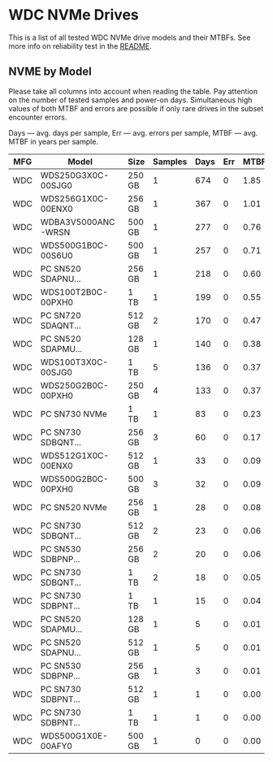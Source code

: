 WDC NVMe Drives
===============

This is a list of all tested WDC NVMe drive models and their MTBFs. See more
info on reliability test in the [README](https://github.com/bsdhw/SMART).

NVME by Model
------------

Please take all columns into account when reading the table. Pay attention on the
number of tested samples and power-on days. Simultaneous high values of both MTBF
and errors are possible if only rare drives in the subset encounter errors.

Days — avg. days per sample,
Err  — avg. errors per sample,
MTBF — avg. MTBF in years per sample.

| MFG       | Model              | Size   | Samples | Days  | Err   | MTBF   |
|-----------|--------------------|--------|---------|-------|-------|--------|
| WDC       | WDS250G3X0C-00SJG0 | 250 GB | 1       | 674   | 0     | 1.85   |
| WDC       | WDS256G1X0C-00ENX0 | 256 GB | 1       | 367   | 0     | 1.01   |
| WDC       | WDBA3V5000ANC-WRSN | 500 GB | 1       | 277   | 0     | 0.76   |
| WDC       | WDS500G1B0C-00S6U0 | 500 GB | 1       | 257   | 0     | 0.71   |
| WDC       | PC SN520 SDAPNU... | 256 GB | 1       | 218   | 0     | 0.60   |
| WDC       | WDS100T2B0C-00PXH0 | 1 TB   | 1       | 199   | 0     | 0.55   |
| WDC       | PC SN720 SDAQNT... | 512 GB | 2       | 170   | 0     | 0.47   |
| WDC       | PC SN520 SDAPMU... | 128 GB | 1       | 140   | 0     | 0.38   |
| WDC       | WDS100T3X0C-00SJG0 | 1 TB   | 5       | 136   | 0     | 0.37   |
| WDC       | WDS250G2B0C-00PXH0 | 250 GB | 4       | 133   | 0     | 0.37   |
| WDC       | PC SN730 NVMe      | 1 TB   | 1       | 83    | 0     | 0.23   |
| WDC       | PC SN730 SDBQNT... | 256 GB | 3       | 60    | 0     | 0.17   |
| WDC       | WDS512G1X0C-00ENX0 | 512 GB | 1       | 33    | 0     | 0.09   |
| WDC       | WDS500G2B0C-00PXH0 | 500 GB | 3       | 32    | 0     | 0.09   |
| WDC       | PC SN520 NVMe      | 256 GB | 1       | 28    | 0     | 0.08   |
| WDC       | PC SN730 SDBQNT... | 512 GB | 2       | 23    | 0     | 0.06   |
| WDC       | PC SN530 SDBPNP... | 256 GB | 2       | 20    | 0     | 0.06   |
| WDC       | PC SN730 SDBQNT... | 1 TB   | 2       | 18    | 0     | 0.05   |
| WDC       | PC SN730 SDBPNT... | 1 TB   | 1       | 15    | 0     | 0.04   |
| WDC       | PC SN520 SDAPMU... | 128 GB | 1       | 5     | 0     | 0.01   |
| WDC       | PC SN520 SDAPNU... | 512 GB | 1       | 5     | 0     | 0.01   |
| WDC       | PC SN530 SDBPNP... | 256 GB | 1       | 3     | 0     | 0.01   |
| WDC       | PC SN730 SDBPNT... | 512 GB | 1       | 1     | 0     | 0.00   |
| WDC       | PC SN730 SDBPNT... | 1 TB   | 1       | 1     | 0     | 0.00   |
| WDC       | WDS500G1X0E-00AFY0 | 500 GB | 1       | 0     | 0     | 0.00   |
